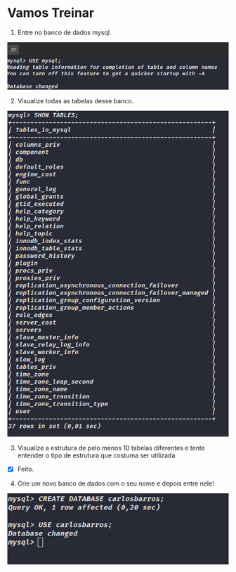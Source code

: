 # Vamos Treinar

1. Entre no banco de dados mysql.

<img src="../images/use-mysql.png" alt="Exibe o comando USE do mysql no terminal da distro Ubuntu">

2. Visualize todas as tabelas desse banco.

<img src="../images/mysql-show-tables.png" alt="Exibe o comando SHOW TABLES do mysql no terminal da distro Ubuntu">

3. Visualize a estrutura de pelo menos 10 tabelas diferentes e tente entender o tipo de estrutura que costuma ser utilizada.

- [X] Feito.

4. Crie um novo banco de dados com o seu nome e depois entre nele!

<img src="../images/mysql-create-database-use.png" alt="Exibe os comando CREATE DATABASE e USE do mysql no terminal da distro Ubuntu">
